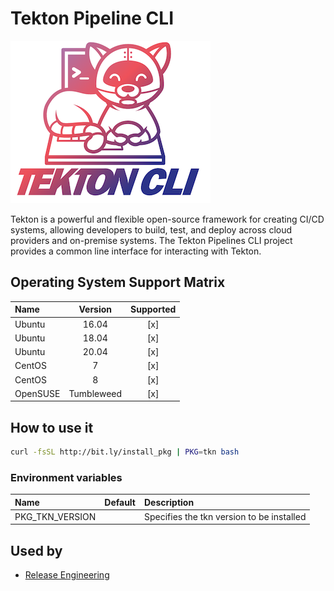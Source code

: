 # Tekton Pipeline CLI

![Logo](../../docs/img/tkn.png)

Tekton is a powerful and flexible open-source framework for creating
CI/CD systems, allowing developers to build, test, and deploy across
cloud providers and on-premise systems. The Tekton Pipelines CLI
project provides a common line interface for interacting with Tekton.

## Operating System Support Matrix

| Name       | Version    | Supported |
|:-----------|:----------:|:---------:|
| Ubuntu     | 16.04      | [x]       |
| Ubuntu     | 18.04      | [x]       |
| Ubuntu     | 20.04      | [x]       |
| CentOS     | 7          | [x]       |
| CentOS     | 8          | [x]       |
| OpenSUSE   | Tumbleweed | [x]       |

## How to use it

```bash
curl -fsSL http://bit.ly/install_pkg | PKG=tkn bash
```

### Environment variables

| Name            | Default | Description                              |
|:----------------|:--------|:-----------------------------------------|
| PKG_TKN_VERSION |         | Specifies the tkn version to be installed |

## Used by

- [Release Engineering](https://github.com/electrocucaracha/releng)
